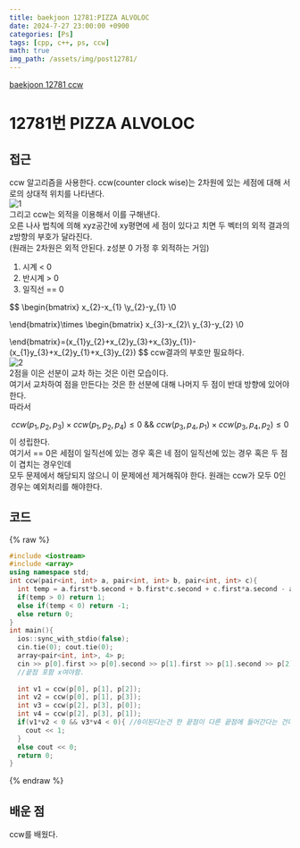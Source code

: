 ```yaml
---
title: baekjoon 12781:PIZZA ALVOLOC
date: 2024-7-27 23:00:00 +0900
categories: [Ps]
tags: [cpp, c++, ps, ccw]
math: true
img_path: /assets/img/post12781/
---
```


[baekjoon 12781 ccw](https://www.acmicpc.net/problem/12781)

# 12781번 PIZZA ALVOLOC

## 접근
ccw 알고리즘을 사용한다. ccw(counter clock wise)는 2차원에 있는 세점에 대해 서로의 상대적 위치를 나타낸다.  
![1](IMG_0178.jpeg)
<br />
그리고 ccw는 외적을 이용해서 이를 구해낸다.  
오른 나사 법칙에 의해 xyz공간에 xy평면에 세 점이 있다고 치면 두 벡터의 외적 결과의 z방향의 부호가 달라진다.  
(원래는 2차원은 외적 안된다. z성분 0 가정 후 외적하는 거임)  
1. 시계 < 0
2. 반시계 > 0
3. 일직선 == 0


$$
\begin{bmatrix}
x_{2}-x_{1} \\y_{2}-y_{1}
 \\0

\end{bmatrix}\times \begin{bmatrix}
 x_{3}-x_{2}\\
y_{3}-y_{2} \\0

\end{bmatrix}=(x_{1}y_{2}+x_{2}y_{3}+x_{3}y_{1})-(x_{1}y_{3}+x_{2}y_{1}+x_{3}y_{2})
$$
ccw결과의 부호만 필요하다.  
![2](IMG_0179.jpeg)
<br />
2점을 이은 선분이 교차 하는 것은 이런 모습이다.  
여기서 교차하여 점을 만든다는 것은 한 선분에 대해 나머지 두 점이 반대 방향에 있어야 한다.  
따라서 

$$
ccw(p_{1}, p_{2}, p_{3})\times ccw(p_{1}, p_{2}, p_{4}) \le 0 \text{ && }ccw(p_{3}, p_{4}, p_{1})\times ccw(p_{3}, p_{4}, p_{2})\le 0
$$
이 성립한다.  
여기서 == 0은 세점이 일직선에 있는 경우 혹은 네 점이 일직선에 있는 경우 혹은 두 점이 겹치는 경우인데  
모두 문제에서 해당되지 않으니 이 문제에선 제거해줘야 한다. 원래는 ccw가 모두 0인 경우는 예외처리를 해야한다.
## 코드
{% raw %}
```cpp
#include <iostream>
#include <array>
using namespace std;
int ccw(pair<int, int> a, pair<int, int> b, pair<int, int> c){
  int temp = a.first*b.second + b.first*c.second + c.first*a.second - a.second*b.first - b.second*c.first - c.second*a.first;
  if(temp > 0) return 1;
  else if(temp < 0) return -1;
  else return 0;
}
int main(){
  ios::sync_with_stdio(false);
  cin.tie(0); cout.tie(0);
  array<pair<int, int>, 4> p;
  cin >> p[0].first >> p[0].second >> p[1].first >> p[1].second >> p[2].first >> p[2].second >> p[3].first >> p[3].second;
  //끝점 포함 x여야함.
  
  int v1 = ccw(p[0], p[1], p[2]);
  int v2 = ccw(p[0], p[1], p[3]);
  int v3 = ccw(p[2], p[3], p[0]);
  int v4 = ccw(p[2], p[3], p[1]);
  if(v1*v2 < 0 && v3*v4 < 0){ //0이된다는건 한 끝점이 다른 끝점에 들어간다는 건데 그럼 안됨.
    cout << 1;
  }
  else cout << 0;
  return 0;
}
```
{% endraw %}
 

## 배운 점
ccw를 배웠다.

